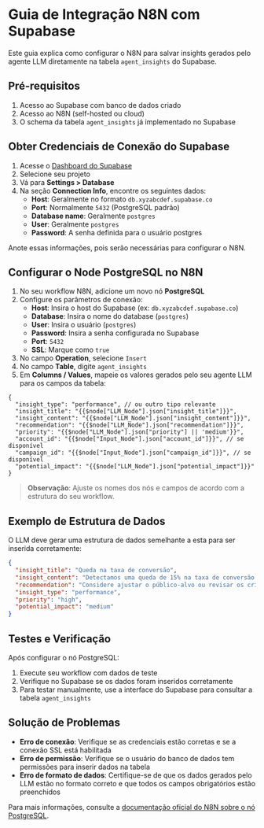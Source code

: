 # Guia de Integração N8N com Supabase

Este guia explica como configurar o N8N para salvar insights gerados pelo agente LLM diretamente na tabela `agent_insights` do Supabase.

## Pré-requisitos

1. Acesso ao Supabase com banco de dados criado
2. Acesso ao N8N (self-hosted ou cloud)
3. O schema da tabela `agent_insights` já implementado no Supabase

## Obter Credenciais de Conexão do Supabase

1. Acesse o [Dashboard do Supabase](https://app.supabase.io)
2. Selecione seu projeto
3. Vá para **Settings > Database**
4. Na seção **Connection Info**, encontre os seguintes dados:
   - **Host**: Geralmente no formato `db.xyzabcdef.supabase.co`
   - **Port**: Normalmente `5432` (PostgreSQL padrão)
   - **Database name**: Geralmente `postgres`
   - **User**: Geralmente `postgres`
   - **Password**: A senha definida para o usuário postgres

Anote essas informações, pois serão necessárias para configurar o N8N.

## Configurar o Node PostgreSQL no N8N

1. No seu workflow N8N, adicione um novo nó **PostgreSQL**
2. Configure os parâmetros de conexão:
   - **Host**: Insira o host do Supabase (ex: `db.xyzabcdef.supabase.co`)
   - **Database**: Insira o nome do database (`postgres`)
   - **User**: Insira o usuário (`postgres`)
   - **Password**: Insira a senha configurada no Supabase
   - **Port**: `5432`
   - **SSL**: Marque como `true`
3. No campo **Operation**, selecione `Insert`
4. No campo **Table**, digite `agent_insights`
5. Em **Columns / Values**, mapeie os valores gerados pelo seu agente LLM para os campos da tabela:

```
{
  "insight_type": "performance", // ou outro tipo relevante
  "insight_title": "{{$node["LLM_Node"].json["insight_title"]}}",
  "insight_content": "{{$node["LLM_Node"].json["insight_content"]}}",
  "recommendation": "{{$node["LLM_Node"].json["recommendation"]}}",
  "priority": "{{$node["LLM_Node"].json["priority"] || 'medium'}}",
  "account_id": "{{$node["Input_Node"].json["account_id"]}}", // se disponível
  "campaign_id": "{{$node["Input_Node"].json["campaign_id"]}}", // se disponível
  "potential_impact": "{{$node["LLM_Node"].json["potential_impact"]}}"
}
```

> **Observação**: Ajuste os nomes dos nós e campos de acordo com a estrutura do seu workflow.

## Exemplo de Estrutura de Dados

O LLM deve gerar uma estrutura de dados semelhante a esta para ser inserida corretamente:

```json
{
  "insight_title": "Queda na taxa de conversão",
  "insight_content": "Detectamos uma queda de 15% na taxa de conversão nos últimos 3 dias para a campanha X.",
  "recommendation": "Considere ajustar o público-alvo ou revisar os criativos da campanha.",
  "insight_type": "performance",
  "priority": "high",
  "potential_impact": "medium"
}
```

## Testes e Verificação

Após configurar o nó PostgreSQL:

1. Execute seu workflow com dados de teste
2. Verifique no Supabase se os dados foram inseridos corretamente
3. Para testar manualmente, use a interface do Supabase para consultar a tabela `agent_insights`

## Solução de Problemas

- **Erro de conexão**: Verifique se as credenciais estão corretas e se a conexão SSL está habilitada
- **Erro de permissão**: Verifique se o usuário do banco de dados tem permissões para inserir dados na tabela
- **Erro de formato de dados**: Certifique-se de que os dados gerados pelo LLM estão no formato correto e que todos os campos obrigatórios estão preenchidos

Para mais informações, consulte a [documentação oficial do N8N sobre o nó PostgreSQL](https://docs.n8n.io/integrations/builtin/app-nodes/n8n-nodes-base.postgres/). 